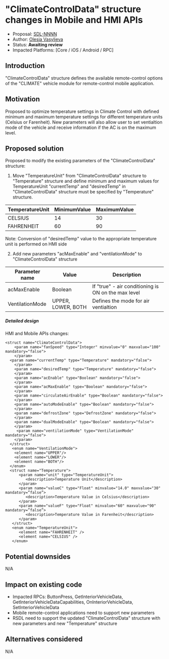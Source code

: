 # "ClimateControlData" structure changes in Mobile and HMI APIs

* Proposal: [SDL-NNNN](NNNN-filename.md)
* Author: [Olesia Vasylieva](https://github.com/smartdevicelink)
* Status: **Awaiting review**
* Impacted Platforms: [Core / iOS / Android / RPC]

## Introduction

"ClimateControlData" structure defines the available remote-control options of the "CLIMATE" vehicle module for remote-control mobile application.

## Motivation

Proposed to optimize temperature settings in Climate Control with defined minimum and maximum temperature settings for different temperature units (Celsius or Farenheit).
New parameters will also allow user to set ventialtion mode of the vehicle and receive information if the AC is on the maximum level.


## Proposed solution

Proposed to modify the existing parameters of  the "ClimateControlData" structure:

1. Move "TemperatureUnit" from "ClimateControlData" structure to "Temperature" structure and define minimum and maximum values for TemperatureUnit
"currentTemp" and "desiredTemp" in "ClimateControlData" structure must be specified by "Temperature" structure.

| TemperatureUnit | MinimumValue | MaximumValue |
| ------------ | ------------ |------------ |
| CELSIUS | 14 | 30 |
| FAHRENHEIT | 60 | 90 |

Note: Conversion of "desiredTemp" value to the appropriate temperature unit is performed on HMI side

2. Add new parameters "acMaxEnable" and "ventilationMode" to "ClimateControlData" structure

 | Parameter name |Value | Description |
 | ------------ | ------------ |------------ |
 | acMaxEnable | Boolean | If "true" - air conditioning is ON on the max level |
 | VentilationMode | UPPER, LOWER, BOTH | Defines the mode for air ventialtion |


##### Detailed design

HMI and Mobile APIs changes:

```
<struct name="ClimateControlData">
    <param name="fanSpeed" type="Integer" minvalue="0" maxvalue="100" mandatory="false">
    </param>
  <param name="currentTemp" type="Temperature" mandatory="false">
    </param>
    <param name="desiredTemp" type="Temperature" mandatory="false">
    </param>
    <param name="acEnable" type="Boolean" mandatory="false">
    </param>
    <param name="acMaxEnable" type="Boolean" mandatory="false">
    </param>
    <param name="circulateAirEnable" type="Boolean" mandatory="false">
    </param>
    <param name="autoModeEnable" type="Boolean" mandatory="false">
    </param>
    <param name="defrostZone" type="DefrostZone" mandatory="false">
    </param>
    <param name="dualModeEnable" type="Boolean" mandatory="false">
    </param>
     <param name="ventilationMode" type="VentilationMode" mandatory="false">
    </param>
  </struct>
   <enum name="VentilationMode">
    <element name="UPPER"/>
    <element name="LOWER"/>
    <element name="BOTH"/>
  </enum>
  <struct name="Temperature">
      <param name="unit" type="TemperatureUnit">
         <description>Temperature Unit</description>
      </param>
      <param name="valueC" type="Float" minvalue="14.0" maxvalue="30" mandatory=”false”>
         <description>Temperature Value in Celsius</description>
      </param>
      <param name="valueF" type="Float" minvalue="60" maxvalue="90" mandatory=”false”>
         <description>Temperature Value in Farenheit</description>
      </param>
   </struct>
   <enum name="TemperatureUnit">
      <element name="FAHRENHEIT" />
      <element name="CELSIUS" />
   </enum>
```

## Potential downsides

N/A

## Impact on existing code

- Impacted RPCs: ButtonPress, GetInteriorVehicleData, GetInteriorVehicleDataCapabilities, OnInteriorVehicleData, SetInteriorVehicleData
- Mobile remote-control applications need to support new parameters 
- RSDL need to support the updated "ClimateControlData" structure with new parameters and new "Temperature" structure

## Alternatives considered

N/A

